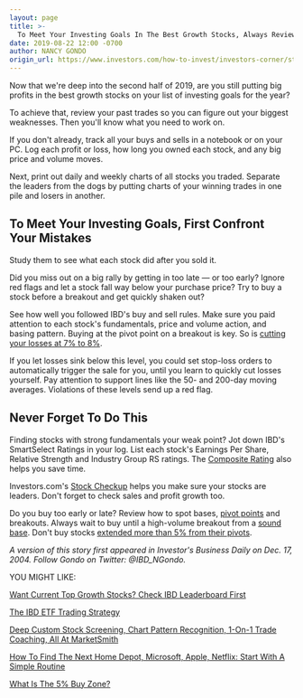 ```yaml
---
layout: page
title: >-
  To Meet Your Investing Goals In The Best Growth Stocks, Always Review Your Trades
date: 2019-08-22 12:00 -0700
author: NANCY GONDO
origin_url: https://www.investors.com/how-to-invest/investors-corner/stock-goals-investing-2019/
---
```


Now that we're deep into the second half of 2019, are you still putting big profits in the best growth stocks on your list of investing goals for the year?

To achieve that, review your past trades so you can figure out your biggest weaknesses. Then you'll know what you need to work on.

If you don't already, track all your buys and sells in a notebook or on your PC. Log each profit or loss, how long you owned each stock, and any big price and volume moves.

Next, print out daily and weekly charts of all stocks you traded. Separate the leaders from the dogs by putting charts of your winning trades in one pile and losers in another.

## To Meet Your Investing Goals, First Confront Your Mistakes

Study them to see what each stock did after you sold it.

Did you miss out on a big rally by getting in too late — or too early? Ignore red flags and let a stock fall way below your purchase price? Try to buy a stock before a breakout and get quickly shaken out?

See how well you followed IBD's buy and sell rules. Make sure you paid attention to each stock's fundamentals, price and volume action, and basing pattern. Buying at the pivot point on a breakout is key. So is [cutting your losses at 7% to 8%](https://www.investors.com/how-to-invest/investors-corner/still-the-no-1-rule-for-stock-investors-always-cut-your-losses-short/).

If you let losses sink below this level, you could set stop-loss orders to automatically trigger the sale for you, until you learn to quickly cut losses yourself. Pay attention to support lines like the 50- and 200-day moving averages. Violations of these levels send up a red flag.

## Never Forget To Do This

Finding stocks with strong fundamentals your weak point? Jot down IBD's SmartSelect Ratings in your log. List each stock's Earnings Per Share, Relative Strength and Industry Group RS ratings. The [Composite Rating](https://www.investors.com/how-to-invest/investors-corner/how-to-research-growth-stocks/) also helps you save time.

Investors.com's [Stock Checkup](https://research.investors.com/stock-checkup/) helps you make sure your stocks are leaders. Don't forget to check sales and profit growth too.

Do you buy too early or late? Review how to spot bases, [pivot points](https://www.investors.com/how-to-invest/investors-corner/chart-reading-basics-how-a-buy-point-marks-a-time-of-opportunity/) and breakouts. Always wait to buy until a high-volume breakout from a [sound base](https://www.investors.com/how-to-invest/investors-corner/how-to-trade-stocks-base-stock-charts/). Don't buy stocks [extended more than 5% from their pivots](https://www.investors.com/how-to-invest/investors-corner/nvidia-buy-range/).

_A version of this story first appeared in Investor's Business Daily on Dec. 17, 2004. Follow Gondo on Twitter: @IBD_NGondo._

YOU MIGHT LIKE:

[Want Current Top Growth Stocks? Check IBD Leaderboard First](https://www.investors.com/product/leaderboard/?artProdLink=Leaderboard)

[The IBD ETF Trading Strategy](https://www.investors.com/market-trend/ibds-etf-market-strategy/ibds-etf-market-strategy/)

[Deep Custom Stock Screening, Chart Pattern Recognition, 1-On-1 Trade Coaching, All At MarketSmith](https://shop.investors.com/offer/splashresponsive.aspx?id=ms-3weeks)

[How To Find The Next Home Depot, Microsoft, Apple, Netflix: Start With A Simple Routine](https://www.investors.com/research/how-to-invest-in-the-stock-market-start-with-a-simple-routine/)

[What Is The 5% Buy Zone?](https://www.investors.com/how-to-invest/investors-corner/nvidia-buy-range/)
